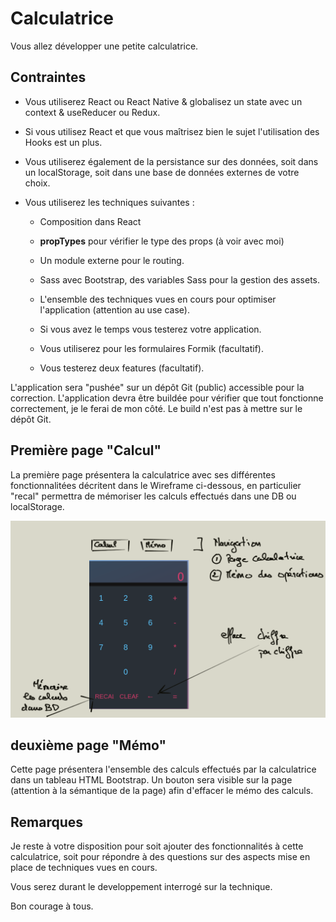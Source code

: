 # Calculatrice

Vous allez développer une petite calculatrice.

## Contraintes

- Vous utiliserez React ou React Native & globalisez un state avec un context & useReducer ou Redux.

- Si vous utilisez React et que vous maîtrisez bien le sujet l'utilisation des Hooks est un plus.

- Vous utiliserez également de la persistance sur des données, soit dans un localStorage, soit dans une base de données externes de votre choix.

- Vous utiliserez les techniques suivantes :

    - Composition dans React

    - **propTypes** pour vérifier le type des props (à voir avec moi)

    - Un module externe pour le routing.

    - Sass avec Bootstrap, des variables Sass pour la gestion des assets.

    - L'ensemble des techniques vues en cours pour optimiser l'application (attention au use case).

    - Si vous avez le temps vous testerez votre application.

    - Vous utiliserez pour les formulaires Formik (facultatif).

    - Vous testerez deux features (facultatif).

L'application sera "pushée" sur un dépôt Git (public) accessible pour la correction. L'application devra être buildée pour vérifier que tout fonctionne correctement, je le ferai de mon côté. Le build n'est pas à mettre sur le dépôt Git.

## Première page "Calcul"

La première page présentera la calculatrice avec ses différentes fonctionnalitées décritent dans le Wireframe ci-dessous, en particulier "recal" permettra de mémoriser les calculs effectués dans une DB ou localStorage.

![calculatrice](images/calculatrice.png)

## deuxième page "Mémo"

Cette page présentera l'ensemble des calculs effectués par la calculatrice dans un tableau HTML Bootstrap. Un bouton sera visible sur la page (attention à la sémantique de la page) afin d'effacer le mémo des calculs.

## Remarques

Je reste à votre disposition pour soit ajouter des fonctionnalités à cette calculatrice, soit pour répondre à des questions sur des aspects mise en place de techniques vues en cours.

Vous serez durant le developpement interrogé sur la technique.

Bon courage à tous.
